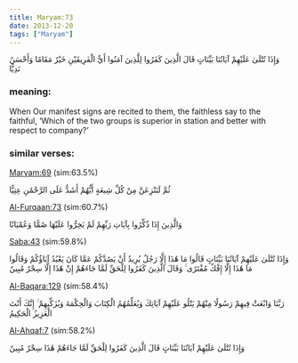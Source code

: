 ```yaml
---
title: Maryam:73
date: 2013-12-20
tags: ["Maryam"]
---
```

وَإِذَا تُتْلَىٰ عَلَيْهِمْ آيَاتُنَا بَيِّنَاتٍ قَالَ الَّذِينَ كَفَرُوا لِلَّذِينَ آمَنُوا أَيُّ الْفَرِيقَيْنِ خَيْرٌ مَقَامًا وَأَحْسَنُ نَدِيًّا
### meaning: 
When Our manifest signs are recited to them, the faithless say to the faithful, ‘Which of the two groups is superior in station and better with respect to company?’
### similar verses: 

[Maryam:69](/19/69) (sim:63.5%)

ثُمَّ لَنَنْزِعَنَّ مِنْ كُلِّ شِيعَةٍ أَيُّهُمْ أَشَدُّ عَلَى الرَّحْمَٰنِ عِتِيًّا

[Al-Furqaan:73](/25/73) (sim:60.7%)

وَالَّذِينَ إِذَا ذُكِّرُوا بِآيَاتِ رَبِّهِمْ لَمْ يَخِرُّوا عَلَيْهَا صُمًّا وَعُمْيَانًا

[Saba:43](/34/43) (sim:59.8%)

وَإِذَا تُتْلَىٰ عَلَيْهِمْ آيَاتُنَا بَيِّنَاتٍ قَالُوا مَا هَٰذَا إِلَّا رَجُلٌ يُرِيدُ أَنْ يَصُدَّكُمْ عَمَّا كَانَ يَعْبُدُ آبَاؤُكُمْ وَقَالُوا مَا هَٰذَا إِلَّا إِفْكٌ مُفْتَرًى ۚ وَقَالَ الَّذِينَ كَفَرُوا لِلْحَقِّ لَمَّا جَاءَهُمْ إِنْ هَٰذَا إِلَّا سِحْرٌ مُبِينٌ

[Al-Baqara:129](/2/129) (sim:58.4%)

رَبَّنَا وَابْعَثْ فِيهِمْ رَسُولًا مِنْهُمْ يَتْلُو عَلَيْهِمْ آيَاتِكَ وَيُعَلِّمُهُمُ الْكِتَابَ وَالْحِكْمَةَ وَيُزَكِّيهِمْ ۚ إِنَّكَ أَنْتَ الْعَزِيزُ الْحَكِيمُ

[Al-Ahqaf:7](/46/7) (sim:58.2%)

وَإِذَا تُتْلَىٰ عَلَيْهِمْ آيَاتُنَا بَيِّنَاتٍ قَالَ الَّذِينَ كَفَرُوا لِلْحَقِّ لَمَّا جَاءَهُمْ هَٰذَا سِحْرٌ مُبِينٌ
